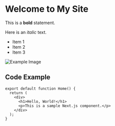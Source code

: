 # Welcome to My Site

This is a **bold** statement.  

Here is an _italic_ text.  

- Item 1
- Item 2
- Item 3  

<!-- ![Example Image](https://picsum.photos/200/300) -->
![Example Image](https://files.gitbook.com/v0/b/gitbook-x-prod.appspot.com/o/spaces%2FL4WliCTaDttMPDALTXuV%2Fuploads%2FgvErASYyjZNTZ5FsGmrZ%2Fimage.png?alt=media&amp;token=48f75e78-9d20-4508-8df3-e794808e6986)

## Code Example

```tsx
export default function Home() {
  return (
    <div>
      <h1>Hello, World!</h1>
      <p>This is a sample Next.js component.</p>
    </div>
  );
}